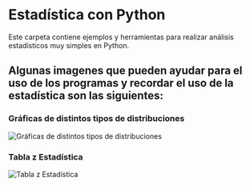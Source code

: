 # Estadística con Python

Este carpeta contiene ejemplos y herramientas para realizar análisis estadísticos muy simples en Python.

## Algunas imagenes que pueden ayudar para el uso de los programas y recordar el uso de la estadística son las siguientes:

### Gráficas de distintos tipos de distribuciones
![Gráficas de distintos tipos de distribuciones](https://raw.githubusercontent.com/Archerd6/Python-utils/main/Estad%C3%ADstica/Distribucion%20graficas.png)

### Tabla z Estadística
![Tabla z Estadística](https://raw.githubusercontent.com/Archerd6/Python-utils/main/Estad%C3%ADstica/tabla-z.jpg)